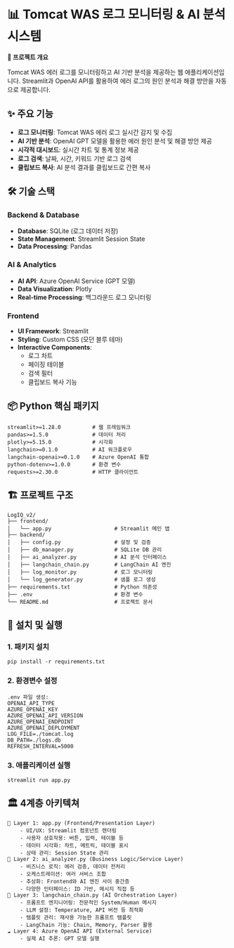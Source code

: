 # 📊 Tomcat WAS 로그 모니터링 & AI 분석 시스템

**📖 프로젝트 개요**

Tomcat WAS 에러 로그를 모니터링하고 AI 기반 분석을 제공하는 웹 애플리케이션입니다. Streamlit과 OpenAI API를 활용하여 에러 로그의 원인 분석과 해결 방안을 자동으로 제공합니다.

## ✨ 주요 기능

- **로그 모니터링**: Tomcat WAS 에러 로그 실시간 감지 및 수집
- **AI 기반 분석**: OpenAI GPT 모델을 활용한 에러 원인 분석 및 해결 방안 제공
- **시각적 대시보드**: 실시간 차트 및 통계 정보 제공
- **로그 검색**: 날짜, 시간, 키워드 기반 로그 검색
- **클립보드 복사**: AI 분석 결과를 클립보드로 간편 복사

## 🛠 기술 스택

### Backend & Database
- **Database**: SQLite (로그 데이터 저장)
- **State Management**: Streamlit Session State
- **Data Processing**: Pandas

### AI & Analytics
- **AI API**: Azure OpenAI Service (GPT 모델)
- **Data Visualization**: Plotly
- **Real-time Processing**: 백그라운드 로그 모니터링

### Frontend
- **UI Framework**: Streamlit
- **Styling**: Custom CSS (모던 블루 테마)
- **Interactive Components**: 
  - 로그 차트
  - 페이징 테이블
  - 검색 필터
  - 클립보드 복사 기능

## 📦 Python 핵심 패키지
    streamlit>=1.28.0          # 웹 프레임워크
    pandas>=1.5.0              # 데이터 처리
    plotly>=5.15.0             # 시각화
    langchain>=0.1.0           # AI 워크플로우
    langchain-openai>=0.1.0    # Azure OpenAI 통합
    python-dotenv>=1.0.0       # 환경 변수
    requests>=2.30.0           # HTTP 클라이언트

## 🏗 프로젝트 구조
    LogIQ_v2/
    ├── frontend/
    │   └── app.py                    # Streamlit 메인 앱
    ├── backend/
    │   ├── config.py                 # 설정 및 검증
    │   ├── db_manager.py             # SQLite DB 관리
    │   ├── ai_analyzer.py            # AI 분석 인터페이스
    │   ├── langchain_chain.py        # LangChain AI 엔진
    │   ├── log_monitor.py            # 로그 모니터링
    │   └── log_generator.py          # 샘플 로그 생성
    ├── requirements.txt              # Python 의존성
    ├── .env                          # 환경 변수
    └── README.md                     # 프로젝트 문서

## 🔧 설치 및 실행
### 1. 패키지 설치
    pip install -r requirements.txt
### 2. 환경변수 설정
    .env 파일 생성:
    OPENAI_API_TYPE
    AZURE_OPENAI_KEY
    AZURE_OPENAI_API_VERSION
    AZURE_OPENAI_ENDPOINT
    AZURE_OPENAI_DEPLOYMENT
    LOG_FILE=./tomcat.log
    DB_PATH=./logs.db
    REFRESH_INTERVAL=5000
### 3. 애플리케이션 실행
    streamlit run app.py

## 🏛️ 4계층 아키텍쳐
    📱 Layer 1: app.py (Frontend/Presentation Layer)
        - UI/UX: Streamlit 컴포넌트 렌더링
        - 사용자 상호작용: 버튼, 입력, 테이블 등
        - 데이터 시각화: 차트, 메트릭, 테이블 표시
        - 상태 관리: Session State 관리
    🔗 Layer 2: ai_analyzer.py (Business Logic/Service Layer)
        - 비즈니스 로직: 에러 검증, 데이터 전처리
        - 오케스트레이션: 여러 서비스 조합
        - 추상화: Frontend와 AI 엔진 사이 중간층
        - 다양한 인터페이스: ID 기반, 메시지 직접 등
    🤖 Layer 3: langchain_chain.py (AI Orchestration Layer)
        - 프롬프트 엔지니어링: 전문적인 System/Human 메시지
        - LLM 설정: Temperature, API 버전 등 최적화
        - 템플릿 관리: 재사용 가능한 프롬프트 템플릿
        - LangChain 기능: Chain, Memory, Parser 활용
    ☁️ Layer 4: Azure OpenAI API (External Service)
        - 실제 AI 추론: GPT 모델 실행
